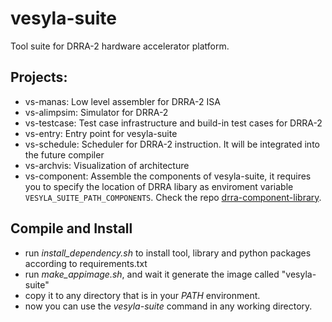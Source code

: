# vesyla-suite

Tool suite for DRRA-2 hardware accelerator platform.

## Projects:

- vs-manas: Low level assembler for DRRA-2 ISA
- vs-alimpsim: Simulator for DRRA-2
- vs-testcase: Test case infrastructure and build-in test cases for DRRA-2
- vs-entry: Entry point for vesyla-suite
- vs-schedule: Scheduler for DRRA-2 instruction. It will be integrated into the future compiler
- vs-archvis: Visualization of architecture
- vs-component: Assemble the components of vesyla-suite, it requires you to specify the location of DRRA libary as enviroment variable `VESYLA_SUITE_PATH_COMPONENTS`. Check the repo [drra-component-library](https://github.com/silagokth/drra-component-library).

## Compile and Install

- run _install_dependency.sh_ to install tool, library and python packages according to requirements.txt
- run _make_appimage.sh_, and wait it generate the image called "vesyla-suite"
- copy it to any directory that is in your _PATH_ environment.
- now you can use the _vesyla-suite_ command in any working directory.

